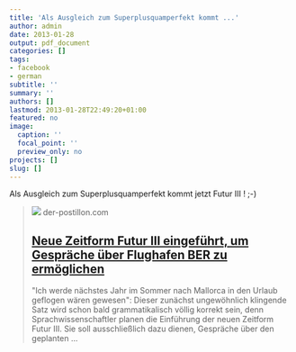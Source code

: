 ```yaml
---
title: 'Als Ausgleich zum Superplusquamperfekt kommt ...'
author: admin
date: 2013-01-28
output: pdf_document
categories: []
tags:
- facebook
- german
subtitle: ''
summary: ''
authors: []
lastmod: 2013-01-28T22:49:20+01:00
featured: no
image:
  caption: ''
  focal_point: ''
  preview_only: no
projects: []
slug: []
---
```

Als Ausgleich zum Superplusquamperfekt kommt jetzt Futur III ! ;-)
> [![](https://1.bp.blogspot.com/-jMHpextkD08/VKcd7U72GUI/AAAAAAAAdA0/fIwC_9Tpl1g/w1200-h630-p-k-no-nu/800px-Flughafen_Willy_Brandt_(Sch%C3%B6nefeld)_Eingang.jpg)](http://www.der-postillon.com/2012/08/neue-zeitform-futur-iii-eingefuhrt-um.html)
> der-postillon.com
> ## [Neue Zeitform Futur III eingeführt, um Gespräche über Flughafen BER zu ermöglichen](http://www.der-postillon.com/2012/08/neue-zeitform-futur-iii-eingefuhrt-um.html)
>
>"Ich werde nächstes Jahr im Sommer nach Mallorca in den Urlaub geflogen wären gewesen": Dieser zunächst ungewöhnlich klingende Satz wird schon bald grammatikalisch völlig korrekt sein, denn Sprachwissenschaftler planen die Einführung der neuen Zeitform Futur III. Sie soll ausschließlich dazu dienen, Gespräche über den geplanten ...

